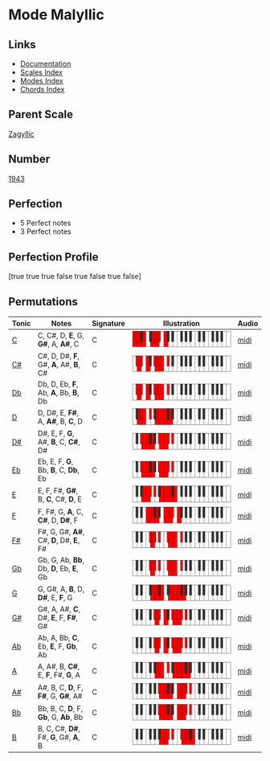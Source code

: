 # Mode Malyllic

## Links

- [Documentation](index.md)
- [Scales Index](Scales.md)
- [Modes Index](Modes.md)
- [Chords Index](Chords.md)

## Parent Scale

[Zagyllic](ScaleZagyllic.md)

## Number

[1943](https://ianring.com/musictheory/scales/1943)

## Perfection

- 5 Perfect notes
- 3 Perfect notes

## Perfection Profile

[true true true false true false true false]

## Permutations

| Tonic | Notes | Signature | Illustration | Audio |
|-------|-------|-----------|--------------|-------|
| [C](ModeCNaturalMalyllic.md) | C, C#, D, **E**, G, **G#**, A, **A#**, C | C | ![CNaturalMalyllic](ModeCNaturalMalyllic.png) | [midi](https://github.com/edipermadi/music/blob/main/docs/ModeCNaturalMalyllic.mid?raw=true) |
| [C#](ModeCSharpMalyllic.md) | C#, D, D#, **F**, G#, **A**, A#, **B**, C# | C | ![CSharpMalyllic](ModeCSharpMalyllic.png) | [midi](https://github.com/edipermadi/music/blob/main/docs/ModeCSharpMalyllic.mid?raw=true) |
| [Db](ModeDFlatMalyllic.md) | Db, D, Eb, **F**, Ab, **A**, Bb, **B**, Db | C | ![DFlatMalyllic](ModeDFlatMalyllic.png) | [midi](https://github.com/edipermadi/music/blob/main/docs/ModeDFlatMalyllic.mid?raw=true) |
| [D](ModeDNaturalMalyllic.md) | D, D#, E, **F#**, A, **A#**, B, **C**, D | C | ![DNaturalMalyllic](ModeDNaturalMalyllic.png) | [midi](https://github.com/edipermadi/music/blob/main/docs/ModeDNaturalMalyllic.mid?raw=true) |
| [D#](ModeDSharpMalyllic.md) | D#, E, F, **G**, A#, **B**, C, **C#**, D# | C | ![DSharpMalyllic](ModeDSharpMalyllic.png) | [midi](https://github.com/edipermadi/music/blob/main/docs/ModeDSharpMalyllic.mid?raw=true) |
| [Eb](ModeEFlatMalyllic.md) | Eb, E, F, **G**, Bb, **B**, C, **Db**, Eb | C | ![EFlatMalyllic](ModeEFlatMalyllic.png) | [midi](https://github.com/edipermadi/music/blob/main/docs/ModeEFlatMalyllic.mid?raw=true) |
| [E](ModeENaturalMalyllic.md) | E, F, F#, **G#**, B, **C**, C#, **D**, E | C | ![ENaturalMalyllic](ModeENaturalMalyllic.png) | [midi](https://github.com/edipermadi/music/blob/main/docs/ModeENaturalMalyllic.mid?raw=true) |
| [F](ModeFNaturalMalyllic.md) | F, F#, G, **A**, C, **C#**, D, **D#**, F | C | ![FNaturalMalyllic](ModeFNaturalMalyllic.png) | [midi](https://github.com/edipermadi/music/blob/main/docs/ModeFNaturalMalyllic.mid?raw=true) |
| [F#](ModeFSharpMalyllic.md) | F#, G, G#, **A#**, C#, **D**, D#, **E**, F# | C | ![FSharpMalyllic](ModeFSharpMalyllic.png) | [midi](https://github.com/edipermadi/music/blob/main/docs/ModeFSharpMalyllic.mid?raw=true) |
| [Gb](ModeGFlatMalyllic.md) | Gb, G, Ab, **Bb**, Db, **D**, Eb, **E**, Gb | C | ![GFlatMalyllic](ModeGFlatMalyllic.png) | [midi](https://github.com/edipermadi/music/blob/main/docs/ModeGFlatMalyllic.mid?raw=true) |
| [G](ModeGNaturalMalyllic.md) | G, G#, A, **B**, D, **D#**, E, **F**, G | C | ![GNaturalMalyllic](ModeGNaturalMalyllic.png) | [midi](https://github.com/edipermadi/music/blob/main/docs/ModeGNaturalMalyllic.mid?raw=true) |
| [G#](ModeGSharpMalyllic.md) | G#, A, A#, **C**, D#, **E**, F, **F#**, G# | C | ![GSharpMalyllic](ModeGSharpMalyllic.png) | [midi](https://github.com/edipermadi/music/blob/main/docs/ModeGSharpMalyllic.mid?raw=true) |
| [Ab](ModeAFlatMalyllic.md) | Ab, A, Bb, **C**, Eb, **E**, F, **Gb**, Ab | C | ![AFlatMalyllic](ModeAFlatMalyllic.png) | [midi](https://github.com/edipermadi/music/blob/main/docs/ModeAFlatMalyllic.mid?raw=true) |
| [A](ModeANaturalMalyllic.md) | A, A#, B, **C#**, E, **F**, F#, **G**, A | C | ![ANaturalMalyllic](ModeANaturalMalyllic.png) | [midi](https://github.com/edipermadi/music/blob/main/docs/ModeANaturalMalyllic.mid?raw=true) |
| [A#](ModeASharpMalyllic.md) | A#, B, C, **D**, F, **F#**, G, **G#**, A# | C | ![ASharpMalyllic](ModeASharpMalyllic.png) | [midi](https://github.com/edipermadi/music/blob/main/docs/ModeASharpMalyllic.mid?raw=true) |
| [Bb](ModeBFlatMalyllic.md) | Bb, B, C, **D**, F, **Gb**, G, **Ab**, Bb | C | ![BFlatMalyllic](ModeBFlatMalyllic.png) | [midi](https://github.com/edipermadi/music/blob/main/docs/ModeBFlatMalyllic.mid?raw=true) |
| [B](ModeBNaturalMalyllic.md) | B, C, C#, **D#**, F#, **G**, G#, **A**, B | C | ![BNaturalMalyllic](ModeBNaturalMalyllic.png) | [midi](https://github.com/edipermadi/music/blob/main/docs/ModeBNaturalMalyllic.mid?raw=true) |

